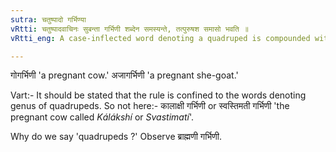 ```yaml
---
sutra: चतुष्पादो गर्भिण्या
vRtti: चतुष्पादवाचिनः सुबन्ता गर्भिणी शब्देन समस्यन्ते, तत्पुरुषश समासो भवति ॥
vRtti_eng: A case-inflected word denoting a quadruped is compounded with the co-ordinate word _garbhiní_, and the compound is _Tat-purusha_.

---
```

गोगर्भिणी 'a pregnant cow.' अजागर्भिणी 'a pregnant she-goat.'

Vart:- It should be stated that the rule is confined to the words denoting genus of quadrupeds. So not here:- कालाक्षी गर्भिणी or स्वस्तिमती गर्भिणी 'the pregnant cow called _Kálákshí_ or _Svastimatí_'.

Why do we say 'quadrupeds ?' Observe ब्राह्मणी गर्भिणी.